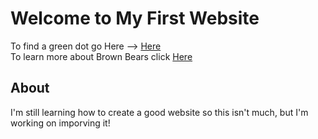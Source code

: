 # Welcome to My First Website


To find a green dot go Here --> [Here](https://araiyan.github.io/Own-Website/Random-stuff/green-dot.html)
<br>
To learn more about Brown Bears click [Here](https://araiyan.github.io/Own-Website/Random-stuff/Brown-Bear.html)
<br>
<h2>About</h2>
<p>I'm still learning how to create a good website so this isn't much, but I'm working on imporving it!</p>

